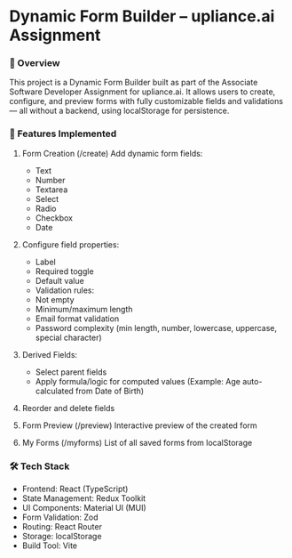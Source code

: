 # Dynamic Form Builder – upliance.ai Assignment

### 📌 Overview

This project is a Dynamic Form Builder built as part of the Associate Software Developer Assignment for upliance.ai.
It allows users to create, configure, and preview forms with fully customizable fields and validations — all without a backend, using localStorage for persistence.

### 🚀 Features Implemented

1. Form Creation (/create)
   Add dynamic form fields:
   - Text
   - Number
   - Textarea
   - Select
   - Radio
   - Checkbox
   - Date
2. Configure field properties:
   - Label
   - Required toggle
   - Default value
   - Validation rules:
   - Not empty
   - Minimum/maximum length
   - Email format validation
   - Password complexity (min length, number, lowercase, uppercase, special character)
3. Derived Fields:

   - Select parent fields
   - Apply formula/logic for computed values
     (Example: Age auto-calculated from Date of Birth)

4. Reorder and delete fields

5. Form Preview (/preview)
   Interactive preview of the created form

6. My Forms (/myforms)
   List of all saved forms from localStorage

### 🛠 Tech Stack

- Frontend: React (TypeScript)
- State Management: Redux Toolkit
- UI Components: Material UI (MUI)
- Form Validation: Zod
- Routing: React Router
- Storage: localStorage
- Build Tool: Vite
